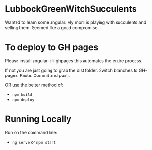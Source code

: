 # LubbockGreenWitchSucculents
Wanted to learn some angular. My mom is playing with succulents and selling them. Seemed like a good compromise. 
# To deploy to GH pages
Please install angular-cli-ghpages this automates the entire process. 

If not you are just going to grab the dist folder. Switch branches to GH-pages. Paste. Commit and push. 

OR use the better method of: 
* `npm build`
* `npm deploy`

# Running Locally
Run on the command line: 
* `ng serve` or `npm start` 
